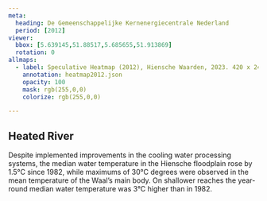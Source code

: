 ```yaml
---
meta:
  heading: De Gemeenschappelijke Kernenergiecentrale Nederland
  period: [2012]
viewer:
  bbox: [5.639145,51.88517,5.685655,51.913869]
  rotation: 0
allmaps:
  - label: Speculative Heatmap (2012), Hiensche Waarden, 2023. 420 x 240 mm, Scale 1:10,000. The Berlage.
    annotation: heatmap2012.json
    opacity: 100
    mask: rgb(255,0,0)
    colorize: rgb(255,0,0)

---
```


## Heated River

Despite implemented improvements in the cooling water processing systems, the median water temperature in the Hiensche floodplain rose by 1.5°C since 1982, while maximums of 30°C degrees were observed in the mean temperature of the Waal’s main body. On shallower reaches the year-round median water temperature was 3°C higher than in 1982.